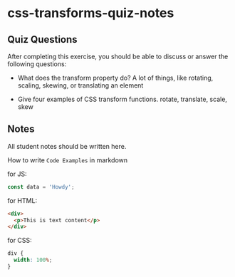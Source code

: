 # css-transforms-quiz-notes

## Quiz Questions

After completing this exercise, you should be able to discuss or answer the following questions:

- What does the transform property do?
  A lot of things, like rotating, scaling, skewing, or translating an element

- Give four examples of CSS transform functions.
  rotate, translate, scale, skew

## Notes

All student notes should be written here.

How to write `Code Examples` in markdown

for JS:

```javascript
const data = 'Howdy';
```

for HTML:

```html
<div>
  <p>This is text content</p>
</div>
```

for CSS:

```css
div {
  width: 100%;
}
```
